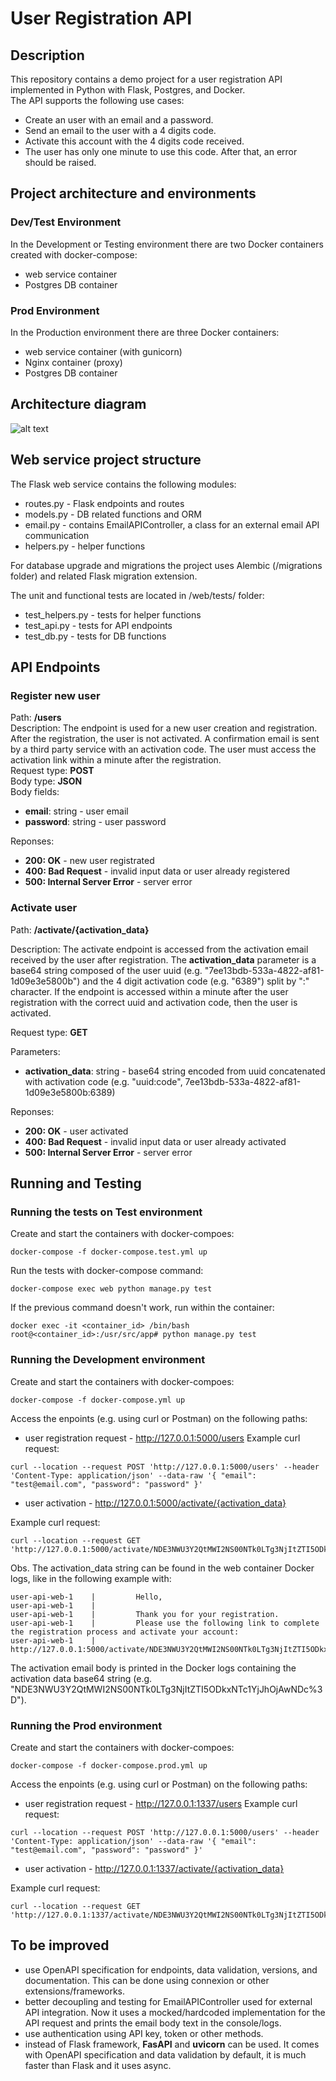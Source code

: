 # User Registration API

## Description
This repository contains a demo project for a user registration API implemented in Python with Flask, Postgres, and Docker.  
The API supports the following use cases:
- Create an user with an email and a password.
- Send an email to the user with a 4 digits code.
- Activate this account with the 4 digits code received.
- The user has only one minute to use this code. After that, an error should be raised.

## Project architecture and environments
### Dev/Test Environment
In the Development or Testing environment there are two Docker containers created with docker-compose:
- web service container
- Postgres DB container

### Prod Environment
In the Production environment there are three Docker containers:  
- web service container (with gunicorn)
- Nginx container (proxy)
- Postgres DB container

## Architecture diagram

![alt text](https://github.com/fnastase/user-api/blob/main/image.png?raw=true)

## Web service project structure
The Flask web service contains the following modules:
- routes.py - Flask endpoints and routes
- models.py - DB related functions and ORM
- email.py - contains EmailAPIController, a class for an external email API communication
- helpers.py - helper functions  

For database upgrade and migrations the project uses Alembic (/migrations folder) and related Flask migration extension. 

The unit and functional tests are located in /web/tests/ folder:
- test_helpers.py - tests for helper functions
- test_api.py - tests for API endpoints
- test_db.py - tests for DB functions 

## API Endpoints

### Register new user
Path: **/users**  
Description: The endpoint is used for a new user creation and registration. After the registration, the user is not activated. A confirmation email is sent by a third party service with an activation code. The user must access the activation link within a minute after the registration.  
Request type: **POST**  
Body type: **JSON**  
Body fields:  
- **email**: string - user email
- **password**: string - user password

Reponses:
- **200: OK** - new user registrated
- **400: Bad Request** - invalid input data or user already registered
- **500: Internal Server Error** - server error

### Activate user
Path: **/activate/{activation_data}**  

Description: The activate endpoint is accessed from the activation email received by the user after registration. The **activation_data** parameter is a base64 string composed of the user uuid (e.g. "7ee13bdb-533a-4822-af81-1d09e3e5800b") and the 4 digit activation code (e.g. "6389") split by ":" character. If the endpoint is accessed within a minute after the user registration with the correct uuid and activation code, then the user is activated.  

Request type: **GET**  

Parameters:
- **activation_data**: string - base64 string encoded from uuid concatenated with activation code (e.g. "uuid:code", 7ee13bdb-533a-4822-af81-1d09e3e5800b:6389)

Reponses:
- **200: OK** - user activated
- **400: Bad Request** - invalid input data or user already activated
- **500: Internal Server Error** - server error


## Running and Testing

### Running the tests on Test environment

Create and start the containers with docker-compoes:  
```
docker-compose -f docker-compose.test.yml up
```

Run the tests with docker-compose command:  
```
docker-compose exec web python manage.py test
```

If the previous command doesn't work, run within the container:
```
docker exec -it <container_id> /bin/bash
root@<container_id>:/usr/src/app# python manage.py test 
```

### Running the Development environment
Create and start the containers with docker-compoes:  
```
docker-compose -f docker-compose.yml up
```

Access the enpoints (e.g. using curl or Postman) on the following paths:

- user registration request - http://127.0.0.1:5000/users
Example curl request:
```
curl --location --request POST 'http://127.0.0.1:5000/users' --header 'Content-Type: application/json' --data-raw '{ "email": "test@email.com", "password": "password" }'
```

- user activation - http://127.0.0.1:5000/activate/{activation_data}

Example curl request:
```
curl --location --request GET 'http://127.0.0.1:5000/activate/NDE3NWU3Y2QtMWI2NS00NTk0LTg3NjItZTI5ODkxNTc1YjJhOjAwNDc%3D'
```
Obs. The activation_data string can be found in the web container Docker logs, like in the following example with:
```
user-api-web-1    |         Hello,
user-api-web-1    |
user-api-web-1    |         Thank you for your registration.
user-api-web-1    |         Please use the following link to complete the registration process and activate your account:
user-api-web-1    |         http://127.0.0.1:5000/activate/NDE3NWU3Y2QtMWI2NS00NTk0LTg3NjItZTI5ODkxNTc1YjJhOjAwNDc%3D
```
The activation email body is printed in the Docker logs containing the activation data base64 string (e.g. "NDE3NWU3Y2QtMWI2NS00NTk0LTg3NjItZTI5ODkxNTc1YjJhOjAwNDc%3D").

### Running the Prod environment
Create and start the containers with docker-compoes:  
```
docker-compose -f docker-compose.prod.yml up
```

Access the enpoints (e.g. using curl or Postman) on the following paths:

- user registration request - http://127.0.0.1:1337/users
Example curl request:
```
curl --location --request POST 'http://127.0.0.1:5000/users' --header 'Content-Type: application/json' --data-raw '{ "email": "test@email.com", "password": "password" }'
```

- user activation - http://127.0.0.1:1337/activate/{activation_data}

Example curl request:
```
curl --location --request GET 'http://127.0.0.1:1337/activate/NDE3NWU3Y2QtMWI2NS00NTk0LTg3NjItZTI5ODkxNTc1YjJhOjAwNDc%3D'
```

## To be improved

- use OpenAPI specification for endpoints, data validation, versions, and documentation. This can be done using connexion or other extensions/frameworks.
- better decoupling and testing for EmailAPIController used for external API integration. Now it uses a mocked/hardcoded implementation for the API request and prints the email body text in the console/logs.
- use authentication using API key, token or other methods.
- instead of Flask framework, **FasAPI** and **uvicorn** can be used. It comes with OpenAPI specification and data validation by default, it is much faster than Flask and it uses async.
